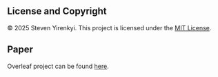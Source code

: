 ## License and Copyright

© 2025 Steven Yirenkyi.
This project is licensed under the [MIT License](https:/mit-license.org/).

## Paper

Overleaf project can be found [here](https://www.overleaf.com/read/yjrpyywfmgcb#de5c22).
